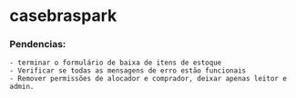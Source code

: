 # casebraspark

### Pendencias:
    - terminar o formulário de baixa de itens de estoque
    - Verificar se todas as mensagens de erro estão funcionais
    - Remover permissões de alocador e comprador, deixar apenas leitor e admin.